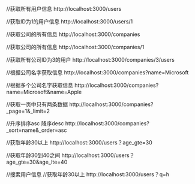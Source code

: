 //获取所有用户信息
http://localhost:3000/users

//获取ID为1的用户信息
http://localhost:3000/users/1

//获取公司的所有信息
http://localhost:3000/companies

//获取公司的所有信息
http://localhost:3000/companies/1

//获取所有公司ID为3的用户
http://localhost:3000/companies/3/users

//根据公司名字获取信息
http://localhost:3000/companies?name=Microsoft

//根据多个公司名字获取信息
http://localhost:3000/companies?name=Microsoft&name=Apple

//获取一页中只有两条数据
http://localhost:3000/companies?_page=1&_limit=2

//升序排序asc  降序desc
http://localhost:3000/companies?_sort=name&_order=asc

//获取年龄30以上
http://localhost:3000/users？age_gte=30

//获取年龄30到40之间
http://localhost:3000/users？age_gte=30&age_lte=40

//搜索用户信息
//获取年龄30以上
http://localhost:3000/users？q=h
